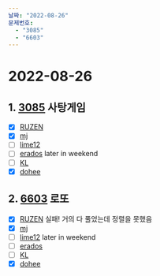 ```yaml
---
날짜: "2022-08-26"
문제번호: 
  - "3085"
  - "6603"
---
```


# 2022-08-26

## 1. [3085](https://www.acmicpc.net/problem/3085) 사탕게임

- [X] [RUZEN](./3085_RUZEN.md) 
- [X] [mj](./3085_mj.md)
- [ ] [lime12](./3085_lime12.md)
- [ ] [erados](./3085_erados.md) later in weekend
- [ ] [KL](./3085_KL.md)
- [X] [dohee](./3085_dohee.md)

## 2. [6603](https://www.acmicpc.net/problem/6603) 로또

- [X] [RUZEN](./6603_RUZEN.md) 실패! 거의 다 풀었는데 정렬을 못했음
- [X] [mj](./6603_mj.md)
- [ ] [lime12](./6603_lime12.md) later in weekend
- [ ] [erados](./6603_erados.md)
- [ ] [KL](./6603_KL.md)
- [X] [dohee](./6603_dohee.md)
